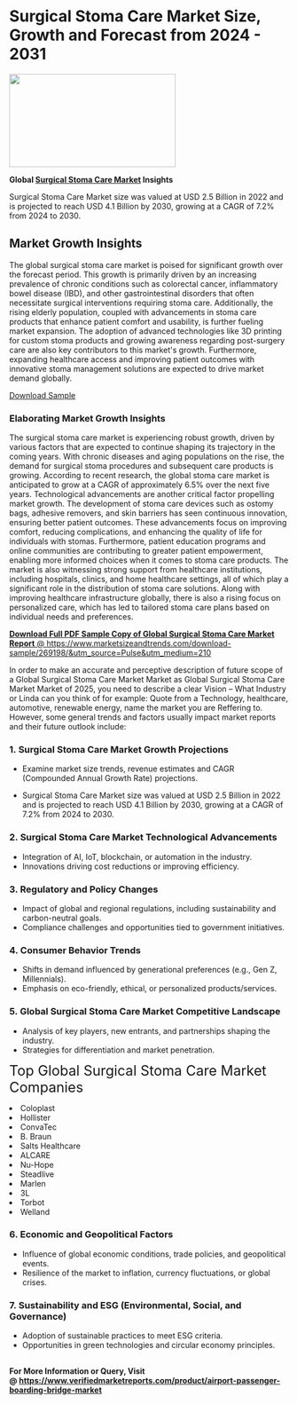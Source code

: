 <H1>Surgical Stoma Care Market Size, Growth and Forecast from 2024 - 2031</H1><img class="aligncenter size-medium wp-image-584254" src="https://thirdeyenews.in/wp-content/uploads/2024/09/Global-Market-Research-300x168.jpeg" alt="" width="300" height="168" /><p><strong>Global&nbsp;<a href="https://www.marketsizeandtrends.com/download-sample/269198/&amp;utm_source=Pulse&amp;utm_medium=210">Surgical Stoma Care Market</a> Insights</strong></p><p>Surgical Stoma Care Market size was valued at USD 2.5 Billion in 2022 and is projected to reach USD 4.1 Billion by 2030, growing at a CAGR of 7.2% from 2024 to 2030.</p><p><h2>Market Growth Insights</h2> <p>The global surgical stoma care market is poised for significant growth over the forecast period. This growth is primarily driven by an increasing prevalence of chronic conditions such as colorectal cancer, inflammatory bowel disease (IBD), and other gastrointestinal disorders that often necessitate surgical interventions requiring stoma care. Additionally, the rising elderly population, coupled with advancements in stoma care products that enhance patient comfort and usability, is further fueling market expansion. The adoption of advanced technologies like 3D printing for custom stoma products and growing awareness regarding post-surgery care are also key contributors to this market's growth. Furthermore, expanding healthcare access and improving patient outcomes with innovative stoma management solutions are expected to drive market demand globally.</p> <p><a href="#">Download Sample</a></p> <h3>Elaborating Market Growth Insights</h3> <p>The surgical stoma care market is experiencing robust growth, driven by various factors that are expected to continue shaping its trajectory in the coming years. With chronic diseases and aging populations on the rise, the demand for surgical stoma procedures and subsequent care products is growing. According to recent research, the global stoma care market is anticipated to grow at a CAGR of approximately 6.5% over the next five years. Technological advancements are another critical factor propelling market growth. The development of stoma care devices such as ostomy bags, adhesive removers, and skin barriers has seen continuous innovation, ensuring better patient outcomes. These advancements focus on improving comfort, reducing complications, and enhancing the quality of life for individuals with stomas. Furthermore, patient education programs and online communities are contributing to greater patient empowerment, enabling more informed choices when it comes to stoma care products. The market is also witnessing strong support from healthcare institutions, including hospitals, clinics, and home healthcare settings, all of which play a significant role in the distribution of stoma care solutions. Along with improving healthcare infrastructure globally, there is also a rising focus on personalized care, which has led to tailored stoma care plans based on individual needs and preferences.</p> <p><a href="#"></p><p><span class=""><strong>Download Full PDF Sample Copy of Global Surgical Stoma Care Market Report</strong> @ <a href="https://www.marketsizeandtrends.com/download-sample/269198/&amp;utm_source=Pulse&amp;utm_medium=210" target="_blank">https://www.marketsizeandtrends.com/download-sample/269198/&amp;utm_source=Pulse&amp;utm_medium=210</a></span></p><p>In order to make an accurate and perceptive description of future scope of a Global&nbsp;Surgical Stoma Care Market Market as Global&nbsp;Surgical Stoma Care Market Market of 2025, you need to describe a clear Vision &ndash; What Industry or Linda can you think of for example: Quote from a Technology, healthcare, automotive, renewable energy, name the market you are Reffering to. However, some general trends and factors usually impact market reports and their future outlook include:</p><h3>1.&nbsp;<strong>Surgical Stoma Care Market Growth Projections</strong></h3><ul><li>Examine market size trends, revenue estimates and CAGR (Compounded Annual Growth Rate) projections.</li><li><p>Surgical Stoma Care Market size was valued at USD 2.5 Billion in 2022 and is projected to reach USD 4.1 Billion by 2030, growing at a CAGR of 7.2% from 2024 to 2030.</p></li></ul><h3>2.&nbsp;<strong>Surgical Stoma Care Market Technological Advancements</strong></h3><ul><li>Integration of AI, IoT, blockchain, or automation in the industry.</li><li>Innovations driving cost reductions or improving efficiency.</li></ul><h3>3.&nbsp;<strong>Regulatory and Policy Changes</strong></h3><ul><li>Impact of global and regional regulations, including sustainability and carbon-neutral goals.</li><li>Compliance challenges and opportunities tied to government initiatives.</li></ul><h3>4.&nbsp;<strong>Consumer Behavior Trends</strong></h3><ul><li>Shifts in demand influenced by generational preferences (e.g., Gen Z, Millennials).</li><li>Emphasis on eco-friendly, ethical, or personalized products/services.</li></ul><h3>5.&nbsp;<strong>Global Surgical Stoma Care Market Competitive Landscape</strong></h3><ul><li>Analysis of key players, new entrants, and partnerships shaping the industry.</li><li>Strategies for differentiation and market penetration.</li></ul><p data-pm-slice="1 1 []"><span style="color: inherit; font-family: inherit; font-size: 25px;">Top Global Surgical Stoma Care Market Companies</span></p><div class="" data-test-id=""><p><li>Coloplast</li><li> Hollister</li><li> ConvaTec</li><li> B. Braun</li><li> Salts Healthcare</li><li> ALCARE</li><li> Nu-Hope</li><li> Steadlive</li><li> Marlen</li><li> 3L</li><li> Torbot</li><li> Welland</li></p></div><h3>6.&nbsp;<strong>Economic and Geopolitical Factors</strong></h3><ul><li>Influence of global economic conditions, trade policies, and geopolitical events.</li><li>Resilience of the market to inflation, currency fluctuations, or global crises.</li></ul><h3>7.&nbsp;<strong>Sustainability and ESG (Environmental, Social, and Governance)</strong></h3><ul><li>Adoption of sustainable practices to meet ESG criteria.</li><li>Opportunities in green technologies and circular economy principles.</li></ul><h2><strong style="font-size: 14px;">For More Information or Query, Visit @&nbsp;</strong><a style="background-color: #ffffff; font-size: 14px;" href="https://www.marketsizeandtrends.com/report/surgical-stoma-care-market/" target="_blank">https://www.verifiedmarketreports.com/product/airport-passenger-boarding-bridge-market</a></h2>
